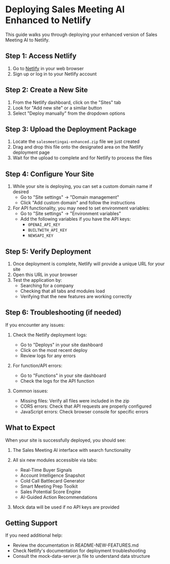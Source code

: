 # Deploying Sales Meeting AI Enhanced to Netlify

This guide walks you through deploying your enhanced version of Sales Meeting AI to Netlify.

## Step 1: Access Netlify

1. Go to [Netlify](https://app.netlify.com/) in your web browser
2. Sign up or log in to your Netlify account

## Step 2: Create a New Site

1. From the Netlify dashboard, click on the "Sites" tab
2. Look for "Add new site" or a similar button
3. Select "Deploy manually" from the dropdown options

## Step 3: Upload the Deployment Package

1. Locate the `salesmeetingai-enhanced.zip` file we just created
2. Drag and drop this file onto the designated area on the Netlify deployment page
3. Wait for the upload to complete and for Netlify to process the files

## Step 4: Configure Your Site

1. While your site is deploying, you can set a custom domain name if desired
   - Go to "Site settings" → "Domain management"
   - Click "Add custom domain" and follow the instructions
2. For API functionality, you may need to set environment variables:
   - Go to "Site settings" → "Environment variables"
   - Add the following variables if you have the API keys:
     - `OPENAI_API_KEY`
     - `BUILTWITH_API_KEY`
     - `NEWSAPI_KEY`

## Step 5: Verify Deployment

1. Once deployment is complete, Netlify will provide a unique URL for your site
2. Open this URL in your browser
3. Test the application by:
   - Searching for a company
   - Checking that all tabs and modules load
   - Verifying that the new features are working correctly

## Step 6: Troubleshooting (if needed)

If you encounter any issues:

1. Check the Netlify deployment logs:
   - Go to "Deploys" in your site dashboard
   - Click on the most recent deploy
   - Review logs for any errors

2. For function/API errors:
   - Go to "Functions" in your site dashboard
   - Check the logs for the API function

3. Common issues:
   - Missing files: Verify all files were included in the zip
   - CORS errors: Check that API requests are properly configured
   - JavaScript errors: Check browser console for specific errors

## What to Expect

When your site is successfully deployed, you should see:

1. The Sales Meeting AI interface with search functionality
2. All six new modules accessible via tabs:
   - Real-Time Buyer Signals
   - Account Intelligence Snapshot
   - Cold Call Battlecard Generator
   - Smart Meeting Prep Toolkit
   - Sales Potential Score Engine
   - AI-Guided Action Recommendations

3. Mock data will be used if no API keys are provided

## Getting Support

If you need additional help:
- Review the documentation in README-NEW-FEATURES.md
- Check Netlify's documentation for deployment troubleshooting
- Consult the mock-data-server.js file to understand data structure 